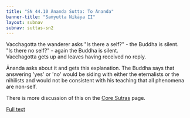 ```yaml
---
title: "SN 44.10 Ānanda Sutta: To Ānanda"
banner-title: "Saṁyutta Nikāya II" 
layout: subnav 
subnav: suttas-sn2
---
```


Vacchagotta the wanderer asks "Is there a self?" - the Buddha is silent.  
"Is there no self?" - again the Buddha is silent.  
Vacchagotta gets up and leaves having received no reply.  

Ānanda asks about it and gets this explanation. The Buddha says that answering 'yes' or 'no' would be siding with either the eternalists or the nihilists and would not be consistent with his teaching that all phenomena are non-self.  

There is more discussion of this on the [Core Sutras](/pages/suttas/core-suttas.html#ananda) page.

[Full text](https://www.dhammatalks.org/suttas/SN/SN44_10.html)
